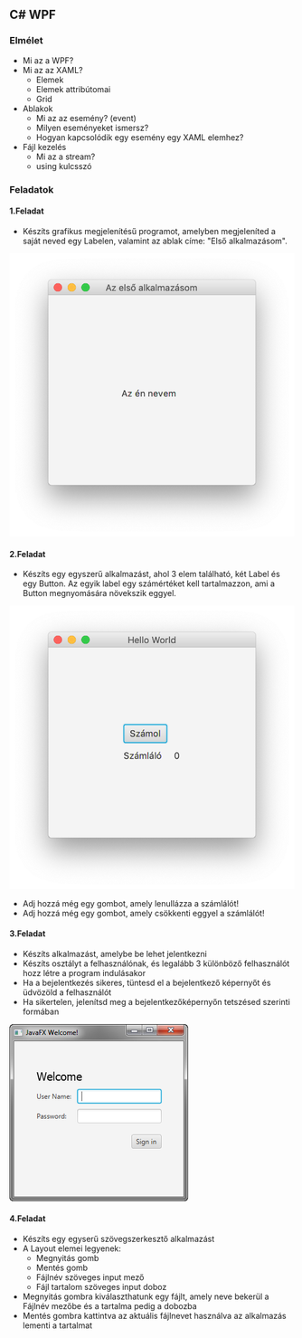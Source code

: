 ## C# WPF

### Elmélet
- Mi az a WPF?
- Mi az az XAML?
  - Elemek
  - Elemek attribútomai
  - Grid
- Ablakok
  - Mi az az esemény? (event)
  - Milyen eseményeket ismersz?
  - Hogyan kapcsolódik egy esemény egy XAML elemhez?
- Fájl kezelés
    - Mi az a stream?
    - using kulcsszó


### Feladatok

#### 1.Feladat

- Készíts grafikus megjelenítésű programot, amelyben megjeleníted a saját neved egy Labelen, valamint az ablak címe: "Első alkalmazásom".

![](assets/javafx-01.png)

#### 2.Feladat

- Készíts egy egyszerű alkalmazást, ahol 3 elem található, két Label és egy Button. Az egyik label egy számértéket kell tartalmazzon, ami a Button megnyomására növekszik eggyel.

![](assets/javafx-02.png)

- Adj hozzá még egy gombot, amely lenullázza a számlálót!
- Adj hozzá még egy gombot, amely csökkenti eggyel a számlálót!

#### 3.Feladat

- Készíts alkalmazást, amelybe be lehet jelentkezni
- Készíts osztályt a felhasználónak, és legalább 3 különböző felhasználót hozz létre a program indulásakor
- Ha a bejelentkezés sikeres, tüntesd el a bejelentkező képernyőt és üdvözöld a felhasználót
- Ha sikertelen, jelenítsd meg a bejelentkezőképernyőn tetszésed szerinti formában

![](assets/javafx-03.png)

####  4.Feladat

- Készíts egy egyserű szövegszerkesztő alkalmazást
- A Layout elemei legyenek:
  - Megnyitás gomb
  - Mentés gomb
  - Fájlnév szöveges input mező
  - Fájl tartalom szöveges input doboz
- Megnyitás gombra kiválaszthatunk egy fájlt, amely neve bekerül a Fájlnév mezőbe és a tartalma pedig a dobozba
- Mentés gombra kattintva az aktuális fájlnevet használva az alkalmazás lementi a tartalmat

